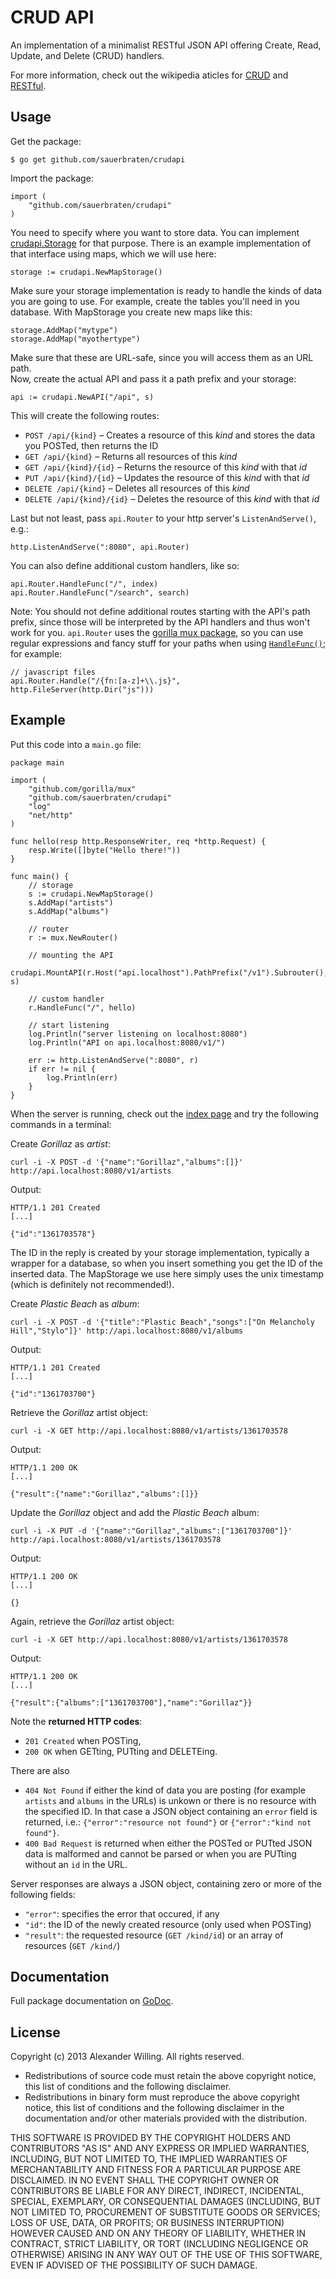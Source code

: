 # CRUD API

An implementation of a minimalist RESTful JSON API offering Create, Read, Update, and Delete (CRUD) handlers.

For more information, check out the wikipedia aticles for [CRUD](http://en.wikipedia.org/wiki/Create,_read,_update_and_delete) and [RESTful](http://en.wikipedia.org/wiki/RESTful).

## Usage

Get the package:

	$ go get github.com/sauerbraten/crudapi

Import the package:

	import (
		"github.com/sauerbraten/crudapi"
	)

You need to specify where you want to store data. You can implement [crudapi.Storage](http://godoc.org/github.com/sauerbraten/crudapi#Storage) for that purpose. There is an example implementation of that interface using maps, which we will use here:

	storage := crudapi.NewMapStorage()

Make sure your storage implementation is ready to handle the kinds of data you are going to use. For example, create the tables you'll need in you database. With MapStorage you create new maps like this:

	storage.AddMap("mytype")
	storage.AddMap("myothertype")

Make sure that these are URL-safe, since you will access them as an URL path.  
Now, create the actual API and pass it a path prefix and your storage:

	api := crudapi.NewAPI("/api", s)

This will create the following routes:

- `POST /api/{kind}` – Creates a resource of this *kind* and stores the data you POSTed, then returns the ID
- `GET /api/{kind}` – Returns all resources of this *kind*
- `GET /api/{kind}/{id}` – Returns the resource of this *kind* with that *id*
- `PUT /api/{kind}/{id}` – Updates the resource of this *kind* with that *id*
- `DELETE /api/{kind}` – Deletes all resources of this *kind*
- `DELETE /api/{kind}/{id}` – Deletes the resource of this *kind* with that *id*

Last but not least, pass `api.Router` to your http server's `ListenAndServe()`, e.g.:

	http.ListenAndServe(":8080", api.Router)

You can also define additional custom handlers, like so:

	api.Router.HandleFunc("/", index)
	api.Router.HandleFunc("/search", search)

Note: You should not define additional routes starting with the API's path prefix, since those will be interpreted by the API handlers and thus won't work for you. `api.Router` uses the [gorilla mux package](http://www.gorillatoolkit.org/pkg/mux), so you can use regular expressions and fancy stuff for your paths when using [`HandleFunc()`](http://www.gorillatoolkit.org/pkg/mux#Route.HandlerFunc); for example:

	// javascript files
	api.Router.Handle("/{fn:[a-z]+\\.js}", http.FileServer(http.Dir("js")))


## Example

Put this code into a `main.go` file:

	package main

	import (
		"github.com/gorilla/mux"
		"github.com/sauerbraten/crudapi"
		"log"
		"net/http"
	)

	func hello(resp http.ResponseWriter, req *http.Request) {
		resp.Write([]byte("Hello there!"))
	}

	func main() {
		// storage
		s := crudapi.NewMapStorage()
		s.AddMap("artists")
		s.AddMap("albums")

		// router
		r := mux.NewRouter()

		// mounting the API
		crudapi.MountAPI(r.Host("api.localhost").PathPrefix("/v1").Subrouter(), s)

		// custom handler
		r.HandleFunc("/", hello)

		// start listening
		log.Println("server listening on localhost:8080")
		log.Println("API on api.localhost:8080/v1/")

		err := http.ListenAndServe(":8080", r)
		if err != nil {
			log.Println(err)
		}
	}

When the server is running, check out the [index page](http://localhost:8080/) and try the following commands in a terminal:

Create *Gorillaz* as *artist*:

	curl -i -X POST -d '{"name":"Gorillaz","albums":[]}' http://api.localhost:8080/v1/artists

Output:

	HTTP/1.1 201 Created
	[...]

	{"id":"1361703578"}

The ID in the reply is created by your storage implementation, typically a wrapper for a database, so when you insert something you get the ID of the inserted data. The MapStorage we use here simply uses the unix timestamp (which is definitely not recommended!).

Create *Plastic Beach* as *album*:

	curl -i -X POST -d '{"title":"Plastic Beach","songs":["On Melancholy Hill","Stylo"]}' http://api.localhost:8080/v1/albums

Output:

	HTTP/1.1 201 Created
	[...]

	{"id":"1361703700"}

Retrieve the *Gorillaz* artist object:

	curl -i -X GET http://api.localhost:8080/v1/artists/1361703578

Output:

	HTTP/1.1 200 OK
	[...]

	{"result":{"name":"Gorillaz","albums":[]}}

Update the *Gorillaz* object and add the *Plastic Beach* album:

	curl -i -X PUT -d '{"name":"Gorillaz","albums":["1361703700"]}' http://api.localhost:8080/v1/artists/1361703578

Output:

	HTTP/1.1 200 OK
	[...]

	{}

Again, retrieve the *Gorillaz* artist object:

	curl -i -X GET http://api.localhost:8080/v1/artists/1361703578

Output:

	HTTP/1.1 200 OK
	[...]

	{"result":{"albums":["1361703700"],"name":"Gorillaz"}}


Note the **returned HTTP codes**:

- `201 Created` when POSTing,
- `200 OK` when GETting, PUTting and DELETEing.

There are also

- `404 Not Found` if either the kind of data you are posting (for example `artists` and `albums` in the URLs) is unkown or there is no resource with the specified ID. In that case a JSON object containing an `error` field is returned, i.e.: `{"error":"resource not found"}` or `{"error":"kind not found"}`.
- `400 Bad Request` is returned when either the POSTed or PUTted JSON data is malformed and cannot be parsed or when you are PUTting without an `id` in the URL.

Server responses are always a JSON object, containing zero or more of the following fields:

- `"error"`: specifies the error that occured, if any
- `"id"`: the ID of the newly created resource (only used when POSTing)
- `"result"`: the requested resource (`GET /kind/id`) or an array of resources (`GET /kind/`)


## Documentation

Full package documentation on [GoDoc](http://godoc.org/github.com/sauerbraten/crudapi).

## License

Copyright (c) 2013 Alexander Willing. All rights reserved.

- Redistributions of source code must retain the above copyright notice, this list of conditions and the following disclaimer.
- Redistributions in binary form must reproduce the above copyright notice, this list of conditions and the following disclaimer in the documentation and/or other materials provided with the distribution.

THIS SOFTWARE IS PROVIDED BY THE COPYRIGHT HOLDERS AND CONTRIBUTORS	"AS IS" AND ANY EXPRESS OR IMPLIED WARRANTIES, INCLUDING, BUT NOT LIMITED TO, THE IMPLIED WARRANTIES OF MERCHANTABILITY AND FITNESS FOR A PARTICULAR PURPOSE ARE DISCLAIMED. IN NO EVENT SHALL THE COPYRIGHT OWNER OR CONTRIBUTORS BE LIABLE FOR ANY DIRECT, INDIRECT, INCIDENTAL, SPECIAL, EXEMPLARY, OR CONSEQUENTIAL DAMAGES (INCLUDING, BUT NOT LIMITED TO, PROCUREMENT OF SUBSTITUTE GOODS OR SERVICES; LOSS OF USE, DATA, OR PROFITS; OR BUSINESS INTERRUPTION) HOWEVER CAUSED AND ON ANY THEORY OF LIABILITY, WHETHER IN CONTRACT, STRICT LIABILITY, OR TORT (INCLUDING NEGLIGENCE OR OTHERWISE) ARISING IN ANY WAY OUT OF THE USE OF THIS SOFTWARE, EVEN IF ADVISED OF THE POSSIBILITY OF SUCH DAMAGE.